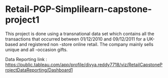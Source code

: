# Retail-PGP-Simplilearn-capstone-project1
This project is done using a transnational data set which contains all the transactions that occurred between 01/12/2010 and 09/12/2011 for a UK-based and registered non -store online retail. The company mainly sells unique and all -occasion gifts.

Data Reporting link : https://public.tableau.com/app/profile/divya.reddy7718/viz/RetailCapstoneProjectDataReporting/Dashboard1

